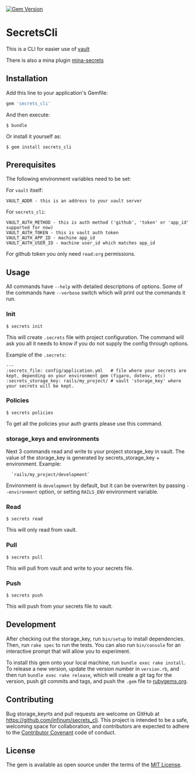 [![Gem Version](https://badge.fury.io/rb/secrets_cli.svg)](https://badge.fury.io/rb/secrets_cli)

# SecretsCli

This is a CLI for easier use of [vault](https://www.vaultproject.io/)

There is also a mina plugin [mina-secrets](https://github.com/infinum/mina-secrets)

## Installation

Add this line to your application's Gemfile:

```ruby
gem 'secrets_cli'
```

And then execute:

    $ bundle

Or install it yourself as:

    $ gem install secrets_cli

## Prerequisites

The following environment variables need to be set:

For `vault` itself:

    VAULT_ADDR - this is an address to your vault server

For `secrets_cli`:

    VAULT_AUTH_METHOD - this is auth method ('github', 'token' or 'app_id' supported for now)
    VAULT_AUTH_TOKEN - this is vault auth token
    VAULT_AUTH_APP_ID - machine app_id
    VAULT_AUTH_USER_ID - machine user_id which matches app_id

For github token you only need `read:org` permissions.

## Usage

All commands have `--help` with detailed descriptions of options.
Some of the commands have `--verbose` switch which will print out the commands it run.

### Init

    $ secrets init

This will create `.secrets` file with project configuration. The command will ask you all it needs to know if you do not
supply the config through options.

Example of the `.secrets`:

    ---
    :secrets_file: config/application.yml   # file where your secrets are kept, depending on your environment gem (figaro, dotenv, etc)
    :secrets_storage_key: rails/my_project/ # vault 'storage_key' where your secrets will be kept.

### Policies

    $ secrets policies

To get all the policies your auth grants please use this command.

### storage_keys and environments

Next 3 commands read and write to your project storage_key in vault. The value of the storage_key is generated by
secrets_storage_key + environment. Example:

      `rails/my_project/development`

Environment is `development` by default, but it can be overwriten by passing `--environment` option, or setting `RAILS_ENV` environment variable.

### Read

    $ secrets read

This will only read from vault.

### Pull

    $ secrets pull

This will pull from vault and write to your secrets file.

### Push

    $ secrets push

This will push from your secrets file to vault.

## Development

After checking out the storage_key, run `bin/setup` to install dependencies. Then, run `rake spec` to run the tests. You can also run `bin/console` for an interactive prompt that will allow you to experiment.

To install this gem onto your local machine, run `bundle exec rake install`. To release a new version, update the version number in `version.rb`, and then run `bundle exec rake release`, which will create a git tag for the version, push git commits and tags, and push the `.gem` file to [rubygems.org](https://rubygems.org).

## Contributing

Bug storage_keyrts and pull requests are welcome on GitHub at https://github.com/infinum/secrets_cli. This project is intended to be a safe, welcoming space for collaboration, and contributors are expected to adhere to the [Contributor Covenant](contributor-covenant.org) code of conduct.


## License

The gem is available as open source under the terms of the [MIT License](http://opensource.org/licenses/MIT).

